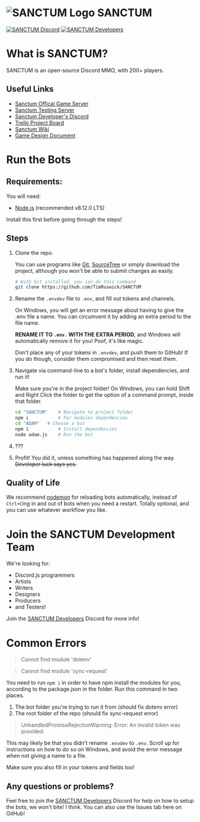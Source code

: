 # ![SANCTUM Logo](https://i.imgur.com/yZI3Am9.png) SANCTUM
[![SANCTUM Discord](https://img.shields.io/badge/sanctum-discord-%237289DA.svg?logo=discord)](https://discord.gg/D7dyrVn)
[![SANCTUM Developers](https://img.shields.io/badge/sanctum-developers-%237289DA.svg?logo=discord)](https://discord.gg/mP98ZYv)
# What is SANCTUM?
SANCTUM is an open-source Discord MMO, with 200+ players.

## Useful Links
- [Sanctum Offical Game Server](https://discord.gg/D7dyrVn)
- [Sanctum Testing Server](https://discord.gg/S7zyhu6)
- [Sanctum Developer's Discord](https://discord.gg/mP98ZYv)
- [Trello Project Board](https://trello.com/invite/b/CFq8uUP4/b306a7335528325ce2b412146de7e4b9/sanctum-developer-board)
- [Sanctum Wiki](https://sanctum-discord.wikia.com/wiki/Sanctum_Wiki)
- [Game Design Document](https://docs.google.com/document/d/10MfsbZ1tsGXD2Pg9y6c3JygSEUY1V-VsseY508HAhME/)
# Run the Bots
## Requirements:
You will need:
- [Node.js](https://nodejs.org/en/) (recommended v8.12.0 LTS)

Install this first before going through the steps!

## Steps
1. Clone the repo. 

    You can use programs like [Git](https://git-scm.com/), [SourceTree](https://www.sourcetreeapp.com/) or simply download the project, although you won't be able to submit changes as easily.

    ```bash
    # With Git installed, you can do this command
    git clone https://github.com/TimRuswick/SANCTUM
    ```

2. Rename the `.envdev` file to `.env`, and fill out tokens and channels. 

    On Windows, you will get an error message about having to give the .env file a name. You can circumvent it by adding an extra period to the file name. 
    
    **RENAME IT TO `.env.` WITH THE EXTRA PERIOD**, and Windows will automatically remove it for you! Poof, it's like magic.

    Don't place any of your tokens in `.envdev`, and push them to GitHub! If you do though, consider them compromised and then reset them. 

3. Navigate via command-line to a bot's folder, install dependencies, and run it!

    Make sure you're in the project folder!
    On Windows, you can hold Shift and Right Click the folder to get the option of a command prompt, inside that folder.
    ```bash
    cd "SANCTUM"    # Navigate to project folder
    npm i           # For modules dependencies
    cd "ADAM"   # Choose a bot
    npm i           # Install dependencies
    node adam.js    # Run the bot
    ```

4. ???

5. Profit! You did it, unless something has happened along the way. ~~Developer luck says yes.~~

## Quality of Life

We recommend [nodemon](https://nodemon.io/) for reloading bots automatically, instead of `Ctrl+C`ing in and out of bots when you need a restart. Totally optional, and you can use whatever workflow you like.

# Join the SANCTUM Development Team
We're looking for:
- Discord.js programmers
- Artists 
- Writers
- Designers
- Producers
- and Testers! 

Join the [SANCTUM Developers](https://discord.gg/mP98ZYv) Discord for more info!

# Common Errors
> Cannot find module 'dotenv'

> Cannot find module 'sync-request'

You need to run `npm i` in order to have npm install the modules for you, according to the package.json in the folder. Run this command in two places.

1. The bot folder you're trying to run it from (should fix dotenv error)
2. The root folder of the repo (should fix sync-request error)

> UnhandledPromiseRejectionWarning: Error: An invalid token was provided.

This may likely be that you didn't rename `.envdev` to `.env`. Scroll up for instructions on how to do so on Windows, and avoid the error message when not giving a name to a file.

Make sure you also fill in your tokens and fields too!


## Any questions or problems?
Feel free to join the [SANCTUM Developers](https://discord.gg/mP98ZYv) Discord for help on how to setup the bots, we won't bite! I think. You can also use the Issues tab here on GitHub!
